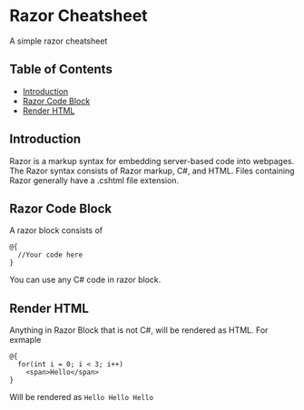 # Razor Cheatsheet
A simple razor cheatsheet

## Table of Contents
* [Introduction](#introduction)
* [Razor Code Block](#razor-code-block)
* [Render HTML](#render-html)

## Introduction
Razor is a markup syntax for embedding server-based code into webpages. The Razor syntax consists of Razor markup, C#, and HTML. Files containing Razor generally have a .cshtml file extension.

## Razor Code Block
A razor block consists of 
```razor
@{
  //Your code here
}
```
You can use any C# code in razor block.

## Render HTML
Anything in Razor Block that is not C#, will be rendered as HTML. For exmaple
```razor
@{
  for(int i = 0; i < 3; i++)
    <span>Hello</span>
}
```
Will be rendered as `Hello Hello Hello`
